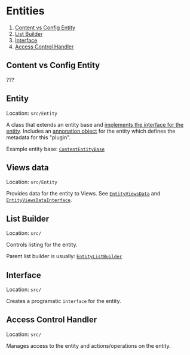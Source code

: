 # Entities

1. [Content vs Config Entity](#content-vs-config-entity)
1. [List Builder](#list-builder)
2. [Interface](#interface)
3. [Access Control Handler](#access-control-handler)

## Content vs Config Entity

???

## Entity

Location: `src/Entity`

A class that extends an entity base and [implements the interface for the entity](#interface). Includes an [annonation object](https://api.drupal.org/api/drupal/core%21core.api.php/group/annotation/8) for the entity which defines the metadata for this "plugin".

Example entity base: [`ContentEntityBase`](https://github.com/drupal/drupal/blob/8.0.x/core/lib/Drupal/Core/Entity/ContentEntityBase.php)

## Views data

Location: `src/Entity`

Provides data for the entity to Views. See [`EntityViewsData`](https://github.com/drupal/drupal/blob/8.0.x/core/modules/views/src/EntityViewsData.php) and [`EntityViewsDataInterface`](https://github.com/drupal/drupal/blob/8.0.x/core/modules/views/src/EntityViewsDataInterface.php).

## List Builder

Location: `src/`

Controls listing for the entity.

Parent list builder is usually: [`EntityListBuilder`](https://github.com/drupal/drupal/blob/8.0.x/core/lib/Drupal/Core/Entity/EntityListBuilder.php)

## Interface

Location: `src/`

Creates a programatic `interface` for the entity.

## Access Control Handler

Location: `src/`

Manages access to the entity and actions/operations on the entity.
